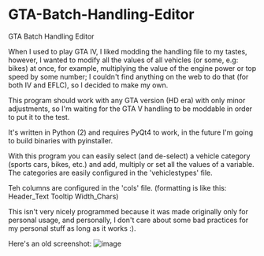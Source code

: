 # GTA-Batch-Handling-Editor
GTA Batch Handling Editor

When I used to play GTA IV, I liked modding the handling file to my tastes, however, I wanted to modify all the values of all vehicles (or some, e.g: bikes) at once, for example, multiplying the value of the engine power or top speed by some number; I couldn't find anything on the web to do that (for both IV and EFLC), so I decided to make my own.

This program should work with any GTA version (HD era) with only minor adjustments, so I'm waiting for the GTA V handling to be moddable in order to put it to the test.

It's written in Python (2) and requires PyQt4 to work, in the future I'm going to build binaries with pyinstaller.

With this program you can easily select (and de-select) a vehicle category (sports cars, bikes, etc.) and add, multiply or set all the values of a variable. The categories are easily configured in the 'vehiclestypes' file.

Teh columns are configured in the 'cols' file. (formatting is like this: Header_Text Tooltip Width_Chars)

This isn't very nicely programmed because it was made originally only for personal usage, and personally, I don't care about some bad practices for my personal stuff as long as it works :).

Here's an old screenshot:
![image](https://fungamesreactor.files.wordpress.com/2015/05/sshot1.png)
